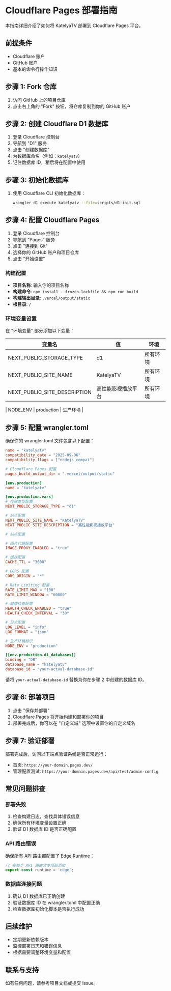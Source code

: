 # Cloudflare Pages 部署指南

本指南详细介绍了如何将 KatelyaTV 部署到 Cloudflare Pages 平台。

## 前提条件

- Cloudflare 账户
- GitHub 账户
- 基本的命令行操作知识

## 步骤 1: Fork 仓库

1. 访问 GitHub 上的项目仓库
2. 点击右上角的 "Fork" 按钮，将仓库复制到你的 GitHub 账户

## 步骤 2: 创建 Cloudflare D1 数据库

1. 登录 Cloudflare 控制台
2. 导航到 "D1" 服务
3. 点击 "创建数据库"
4. 为数据库命名（例如：`katelyatv`）
5. 记住数据库 ID，稍后将在配置中使用

## 步骤 3: 初始化数据库

1. 使用 Cloudflare CLI 初始化数据库：
   ```bash
   wrangler d1 execute katelyatv --file=scripts/d1-init.sql
   ```

## 步骤 4: 配置 Cloudflare Pages

1. 登录 Cloudflare 控制台
2. 导航到 "Pages" 服务
3. 点击 "连接到 Git"
4. 选择你的 GitHub 账户和项目仓库
5. 点击 "开始设置"

### 构建配置

- **项目名称**: 输入你的项目名称
- **构建命令**: `npm install --frozen-lockfile && npm run build`
- **构建输出目录**: `.vercel/output/static`
- **根目录**: `/`

### 环境变量设置

在 "环境变量" 部分添加以下变量：

| 变量名 | 值 | 环境 |
|--------|-----|------|
| NEXT_PUBLIC_STORAGE_TYPE | d1 | 所有环境 |
| NEXT_PUBLIC_SITE_NAME | KatelyaTV | 所有环境 |
| NEXT_PUBLIC_SITE_DESCRIPTION | 高性能影视播放平台 | 所有环境 |

| NODE_ENV | production | 生产环境 |

## 步骤 5: 配置 wrangler.toml

确保你的 wrangler.toml 文件包含以下配置：

```toml
name = "katelyatv"
compatibility_date = "2025-09-06"
compatibility_flags = ["nodejs_compat"]

# Cloudflare Pages 配置
pages_build_output_dir = ".vercel/output/static"

[env.production]
name = "katelyatv"

[env.production.vars]
# 存储类型配置
NEXT_PUBLIC_STORAGE_TYPE = "d1"

# 站点配置
NEXT_PUBLIC_SITE_NAME = "KatelyaTV"
NEXT_PUBLIC_SITE_DESCRIPTION = "高性能影视播放平台"

# 站点配置

# 图片代理配置
IMAGE_PROXY_ENABLED = "true"

# 缓存配置
CACHE_TTL = "3600"

# CORS 配置
CORS_ORIGIN = "*"

# Rate Limiting 配置
RATE_LIMIT_MAX = "100"
RATE_LIMIT_WINDOW = "60000"

# 健康检查配置
HEALTH_CHECK_ENABLED = "true"
HEALTH_CHECK_INTERVAL = "30"

# 日志配置
LOG_LEVEL = "info"
LOG_FORMAT = "json"

# 生产环境标识
NODE_ENV = "production"

[[env.production.d1_databases]]
binding = "DB"
database_name = "katelyatv"
database_id = "your-actual-database-id"
```

请将 `your-actual-database-id` 替换为你在步骤 2 中创建的数据库 ID。

## 步骤 6: 部署项目

1. 点击 "保存并部署"
2. Cloudflare Pages 将开始构建和部署你的项目
3. 部署完成后，你可以在 "自定义域" 选项中设置你的自定义域名

## 步骤 7: 验证部署

部署完成后，访问以下端点验证系统是否正常运行：

- 首页: `https://your-domain.pages.dev/`
- 管理配置测试: `https://your-domain.pages.dev/api/test/admin-config`

## 常见问题排查

### 部署失败

1. 检查构建日志，查找具体错误信息
2. 确保所有环境变量设置正确
3. 验证 D1 数据库 ID 是否正确配置

### API 路由错误

确保所有 API 路由都配置了 Edge Runtime：

```typescript
// 在每个 API 路由文件顶部添加
export const runtime = 'edge';
```

### 数据库连接问题

1. 确认 D1 数据库已正确创建
2. 验证数据库 ID 在 wrangler.toml 中配置正确
3. 检查数据库初始化脚本是否执行成功

## 后续维护

- 定期更新依赖版本
- 监控部署日志和错误信息
- 根据需要调整环境变量和配置

## 联系与支持

如有任何问题，请参考项目文档或提交 Issue。